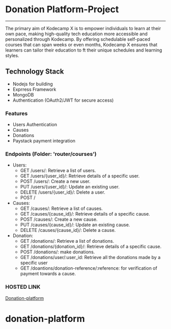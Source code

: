 # Donation Platform-Project

---

The primary aim of Kodecamp X is to empower individuals to learn at their own pace, making high-quality tech education more accessible and personalized through Kodecamp. By offering schedulable self-paced courses that can span weeks or even months, Kodecamp X ensures that learners can tailor their education to ft their unique schedules and learning styles.


## Technology Stack

- Nodejs for building
- Exprress Framework
- MongoDB
- Authentication (OAuth2/JWT for secure access)

### Features

- Users Authentication
- Causes
- Donations
- Paystack payment integration

### Endpoints (Folder: 'router/courses')

- Users:
  - GET /users/: Retrieve a list of users.
  - GET /users/{user_id}/: Retrieve details of a specific user.
  - POST /users/: Create a new user.
  - PUT /users/{user_id}/: Update an existing user.
  - DELETE /users/{user_id}/: Delete a user.
  - POST /
- Causes:
  - GET /causes/: Retrieve a list of causes.
  - GET /causes/{cause_id}/: Retrieve details of a specific cause.
  - POST /causes/: Create a new cause.
  - PUT /causes/{cause_id}/: Update an existing cause.
  - DELETE /causes/{cause_id}/: Delete a cause.
- Donation:
  - GET /donations/: Retrieve a list of donations.
  - GET /donations/{donation_id}/: Retrieve details of a specific cause.
  - POST /donations/: make donations.
  - GET /donations/user/:user_id: Retrieve all the donations made by a specific user
  - GET /doantions/donation-reference/:reference: for verification of payment towards a cause.

### HOSTED LINK
[Donation-platform](https://donation-platform-be.onrender.com)
# donation-platform
